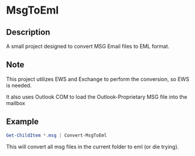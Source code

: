 ﻿# MsgToEml

## Description

A small project designed to convert MSG Email files to EML format.

## Note

This project utilizes EWS and Exchange to perform the conversion, so EWS is needed.

It also uses Outlook COM to load the Outlook-Proprietary MSG file into the mailbox

## Example

```powershell
Get-ChildItem *.msg | Convert-MsgToEml
```

This will convert all msg files in the current folder to eml (or die trying).